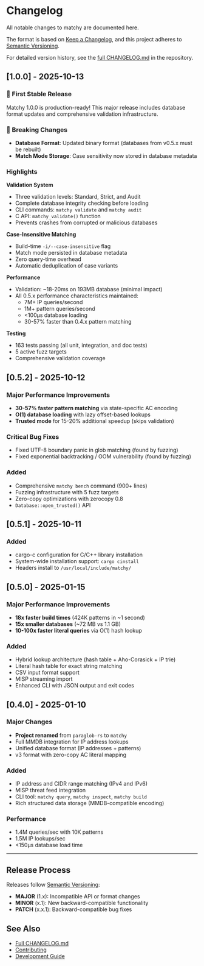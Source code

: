 # Changelog

All notable changes to matchy are documented here.

The format is based on [Keep a Changelog](https://keepachangelog.com/en/1.0.0/),
and this project adheres to [Semantic Versioning](https://semver.org/spec/v2.0.0.html).

For detailed version history, see the [full CHANGELOG.md](https://github.com/sethhall/matchy/blob/main/CHANGELOG.md) in the repository.

## [1.0.0] - 2025-10-13

### 🎉 First Stable Release

Matchy 1.0.0 is production-ready! This major release includes database format updates and comprehensive validation infrastructure.

### 🚨 Breaking Changes
- **Database Format**: Updated binary format (databases from v0.5.x must be rebuilt)
- **Match Mode Storage**: Case sensitivity now stored in database metadata

### Highlights

**Validation System**
- Three validation levels: Standard, Strict, and Audit
- Complete database integrity checking before loading
- CLI commands: `matchy validate` and `matchy audit`
- C API: `matchy_validate()` function
- Prevents crashes from corrupted or malicious databases

**Case-Insensitive Matching**
- Build-time `-i/--case-insensitive` flag
- Match mode persisted in database metadata
- Zero query-time overhead
- Automatic deduplication of case variants

**Performance**
- Validation: ~18-20ms on 193MB database (minimal impact)
- All 0.5.x performance characteristics maintained:
  - 7M+ IP queries/second
  - 1M+ pattern queries/second
  - <100μs database loading
  - 30-57% faster than 0.4.x pattern matching

**Testing**
- 163 tests passing (all unit, integration, and doc tests)
- 5 active fuzz targets
- Comprehensive validation coverage

## [0.5.2] - 2025-10-12

### Major Performance Improvements
- **30-57% faster pattern matching** via state-specific AC encoding
- **O(1) database loading** with lazy offset-based lookups
- **Trusted mode** for 15-20% additional speedup (skips validation)

### Critical Bug Fixes
- Fixed UTF-8 boundary panic in glob matching (found by fuzzing)
- Fixed exponential backtracking / OOM vulnerability (found by fuzzing)

### Added
- Comprehensive `matchy bench` command (900+ lines)
- Fuzzing infrastructure with 5 fuzz targets
- Zero-copy optimizations with zerocopy 0.8
- `Database::open_trusted()` API

## [0.5.1] - 2025-10-11

### Added
- cargo-c configuration for C/C++ library installation
- System-wide installation support: `cargo cinstall`
- Headers install to `/usr/local/include/matchy/`

## [0.5.0] - 2025-01-15

### Major Performance Improvements
- **18x faster build times** (424K patterns in ~1 second)
- **15x smaller databases** (~72 MB vs 1.1 GB)
- **10-100x faster literal queries** via O(1) hash lookup

### Added
- Hybrid lookup architecture (hash table + Aho-Corasick + IP trie)
- Literal hash table for exact string matching
- CSV input format support
- MISP streaming import
- Enhanced CLI with JSON output and exit codes

## [0.4.0] - 2025-01-10

### Major Changes
- **Project renamed** from `paraglob-rs` to `matchy`
- Full MMDB integration for IP address lookups
- Unified database format (IP addresses + patterns)
- v3 format with zero-copy AC literal mapping

### Added
- IP address and CIDR range matching (IPv4 and IPv6)
- MISP threat feed integration
- CLI tool: `matchy query`, `matchy inspect`, `matchy build`
- Rich structured data storage (MMDB-compatible encoding)

### Performance
- 1.4M queries/sec with 10K patterns
- 1.5M IP lookups/sec
- <150μs database load time

---

## Release Process

Releases follow [Semantic Versioning](https://semver.org/):

- **MAJOR** (1.x): Incompatible API or format changes
- **MINOR** (x.1): New backward-compatible functionality
- **PATCH** (x.x.1): Backward-compatible bug fixes

## See Also

- [Full CHANGELOG.md](https://github.com/sethhall/matchy/blob/main/CHANGELOG.md)
- [Contributing](contributing.md)
- [Development Guide](development.md)
